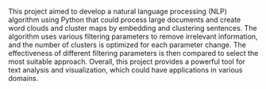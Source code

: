 
This project aimed to develop a natural language processing (NLP) algorithm using Python that could process large documents and create word clouds and cluster maps by embedding and clustering sentences. The algorithm uses various filtering parameters to remove irrelevant information, and the number of clusters is optimized for each parameter change. The effectiveness of different filtering parameters is then compared to select the most suitable approach. Overall, this project provides a powerful tool for text analysis and visualization, which could have applications in various domains.
